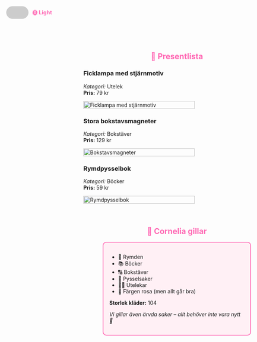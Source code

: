 <html lang="sv">
<head>
  <meta charset="UTF-8">
  <meta name="viewport" content="width=device-width, initial-scale=1.0">
  <title>Cornelias Presentlista</title>
  <style>
    :root {
      --accent: #ff69b4;
      --background-dark: #1e1e1e;
      --text-dark: #f3f3f3;
    }

    body {
      font-family: Arial, sans-serif;
      background-color: #fff0f5;
      margin: 0;
      padding: 1rem;
    }

    body.dark-mode {
      background-color: var(--background-dark);
      color: var(--text-dark);
    }

    .switch-container {
      position: fixed;
      top: 20px;
      left: 20px;
      display: flex;
      align-items: center;
      z-index: 10;
    }

    .switch-mode {
      display: inline-block;
      width: 60px;
      height: 34px;
      position: relative;
    }

    .switch-mode input {
      opacity: 0;
      width: 0;
      height: 0;
    }

    .slider {
      position: absolute;
      cursor: pointer;
      top: 0;
      left: 0;
      right: 0;
      bottom: 0;
      background-color: #ccc;
      transition: .4s;
      border-radius: 34px;
    }

    .slider:before {
      position: absolute;
      content: "";
      height: 26px;
      width: 26px;
      left: 4px;
      bottom: 4px;
      background-color: white;
      transition: .4s;
      border-radius: 50%;
    }

    input:checked + .slider {
      background-color: var(--accent);
    }

    input:checked + .slider:before {
      transform: translateX(26px);
    }

    .layout-container {
      display: flex;
      flex-direction: row;
      justify-content: center;
      align-items: flex-start;
      gap: 2rem;
      flex-wrap: wrap;
      margin-top: 4rem;
    }
    .presenter-container {
      flex: 1;
      min-width: 300px;
      max-width: 600px;
    }
    .cornelia-container {
      flex: 0 0 400px;
    }
    @media (max-width: 900px) {
      .layout-container {
        flex-direction: column;
        align-items: center;
      }
      .cornelia-container {
        order: -1;
      }
    }
  </style>
</head>
<body>
<!-- ...toppen av sidan... -->
<div class="switch-container">
  <label class="switch-mode">
    <input type="checkbox" id="darkToggle" onchange="toggleDarkMode()">
    <span class="slider"></span>
  </label>
  <span id="modeLabel" style="margin-left: 10px; font-weight: bold; font-size: 0.9rem; color: var(--accent);">
    🌞 Light
  </span>
</div>

<div class="layout-container">
  <div class="presenter-container">
    <h2 style="color: var(--accent); text-align: center; margin-bottom: 1rem;">🎁 Presentlista</h2>
    <div class="present">
      <h3>Ficklampa med stjärnmotiv</h3>
      <p><em>Kategori:</em> Utelek<br><strong>Pris:</strong> 79 kr</p>
      <img src="https://via.placeholder.com/150x100?text=Ficklampa" alt="Ficklampa med stjärnmotiv" style="width: 100%; max-width: 300px;">
    </div>
    <div class="present">
      <h3>Stora bokstavsmagneter</h3>
      <p><em>Kategori:</em> Bokstäver<br><strong>Pris:</strong> 129 kr</p>
      <img src="https://via.placeholder.com/150x100?text=Bokstavsmagneter" alt="Bokstavsmagneter" style="width: 100%; max-width: 300px;">
    </div>
    <div class="present">
      <h3>Rymdpysselbok</h3>
      <p><em>Kategori:</em> Böcker<br><strong>Pris:</strong> 59 kr</p>
      <img src="https://via.placeholder.com/150x100?text=Rymdpysselbok" alt="Rymdpysselbok" style="width: 100%; max-width: 300px;">
    </div>
  </div>
  <div class="cornelia-container">
    <h2 style="color: var(--accent); text-align: center; margin-bottom: 1rem;">💖 Cornelia gillar</h2>
    <div class="cornelia-info" style="border: 2px solid var(--accent); padding: 1rem; border-radius: 10px; background-color: #fff0f5;">
      <ul>
        <li>🌌 Rymden</li>
        <li>📚 Böcker</li>
        <li>🔠 Bokstäver</li>
        <li>🎨 Pysselsaker</li>
        <li>🏃‍♀️ Utelekar</li>
        <li>🌸 Färgen rosa (men allt går bra)</li>
      </ul>
      <p><strong>Storlek kläder:</strong> 104</p>
      <p><em>Vi gillar även ärvda saker – allt behöver inte vara nytt 🧸</em></p>
    </div>
  </div>
</div>
<!-- ...resten av sidan... -->
<script>
  function toggleDarkMode() {
    const isDark = document.body.classList.toggle("dark-mode");
    const label = document.getElementById("modeLabel");
    label.textContent = isDark ? "🌙 Dark" : "🌞 Light";
  }
</script>
</body>
</html>
